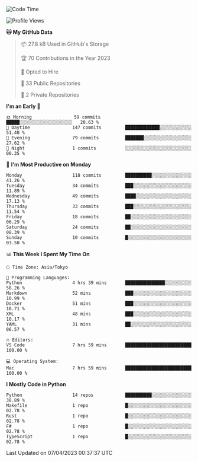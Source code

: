 <!--START_SECTION:waka-->
![Code Time](http://img.shields.io/badge/Code%20Time-622%20hrs%2050%20mins-blue)

![Profile Views](http://img.shields.io/badge/Profile%20Views-0-blue)

**🐱 My GitHub Data** 

> 📦 27.8 kB Used in GitHub's Storage 
 > 
> 🏆 70 Contributions in the Year 2023
 > 
> 💼 Opted to Hire
 > 
> 📜 33 Public Repositories 
 > 
> 🔑 2 Private Repositories 
 > 
**I'm an Early 🐤** 

```text
🌞 Morning                59 commits          █████░░░░░░░░░░░░░░░░░░░░   20.63 % 
🌆 Daytime                147 commits         █████████████░░░░░░░░░░░░   51.40 % 
🌃 Evening                79 commits          ███████░░░░░░░░░░░░░░░░░░   27.62 % 
🌙 Night                  1 commits           ░░░░░░░░░░░░░░░░░░░░░░░░░   00.35 % 
```
📅 **I'm Most Productive on Monday** 

```text
Monday                   118 commits         ██████████░░░░░░░░░░░░░░░   41.26 % 
Tuesday                  34 commits          ███░░░░░░░░░░░░░░░░░░░░░░   11.89 % 
Wednesday                49 commits          ████░░░░░░░░░░░░░░░░░░░░░   17.13 % 
Thursday                 33 commits          ███░░░░░░░░░░░░░░░░░░░░░░   11.54 % 
Friday                   18 commits          ██░░░░░░░░░░░░░░░░░░░░░░░   06.29 % 
Saturday                 24 commits          ██░░░░░░░░░░░░░░░░░░░░░░░   08.39 % 
Sunday                   10 commits          █░░░░░░░░░░░░░░░░░░░░░░░░   03.50 % 
```


📊 **This Week I Spent My Time On** 

```text
🕑︎ Time Zone: Asia/Tokyo

💬 Programming Languages: 
Python                   4 hrs 39 mins       ███████████████░░░░░░░░░░   58.26 % 
Markdown                 52 mins             ███░░░░░░░░░░░░░░░░░░░░░░   10.99 % 
Docker                   51 mins             ███░░░░░░░░░░░░░░░░░░░░░░   10.71 % 
XML                      48 mins             ███░░░░░░░░░░░░░░░░░░░░░░   10.17 % 
YAML                     31 mins             ██░░░░░░░░░░░░░░░░░░░░░░░   06.57 % 

🔥 Editors: 
VS Code                  7 hrs 59 mins       █████████████████████████   100.00 % 

💻 Operating System: 
Mac                      7 hrs 59 mins       █████████████████████████   100.00 % 
```

**I Mostly Code in Python** 

```text
Python                   14 repos            ██████████░░░░░░░░░░░░░░░   38.89 % 
Makefile                 1 repo              █░░░░░░░░░░░░░░░░░░░░░░░░   02.78 % 
Rust                     1 repo              █░░░░░░░░░░░░░░░░░░░░░░░░   02.78 % 
F#                       1 repo              █░░░░░░░░░░░░░░░░░░░░░░░░   02.78 % 
TypeScript               1 repo              █░░░░░░░░░░░░░░░░░░░░░░░░   02.78 % 
```




 Last Updated on 07/04/2023 00:37:37 UTC
<!--END_SECTION:waka-->
